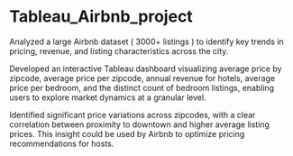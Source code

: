 # Tableau_Airbnb_project

Analyzed a large Airbnb dataset ( 3000+ listings ) to identify key trends in pricing, revenue, and listing characteristics across the city.

Developed an interactive Tableau dashboard visualizing average price by zipcode, average price per zipcode, annual revenue for hotels, average price per bedroom, and the distinct count of bedroom listings, enabling users to explore market dynamics at a granular level.

Identified significant price variations across zipcodes, with a clear correlation between proximity to downtown and higher average listing prices. This insight could be used by Airbnb to optimize pricing recommendations for hosts.
